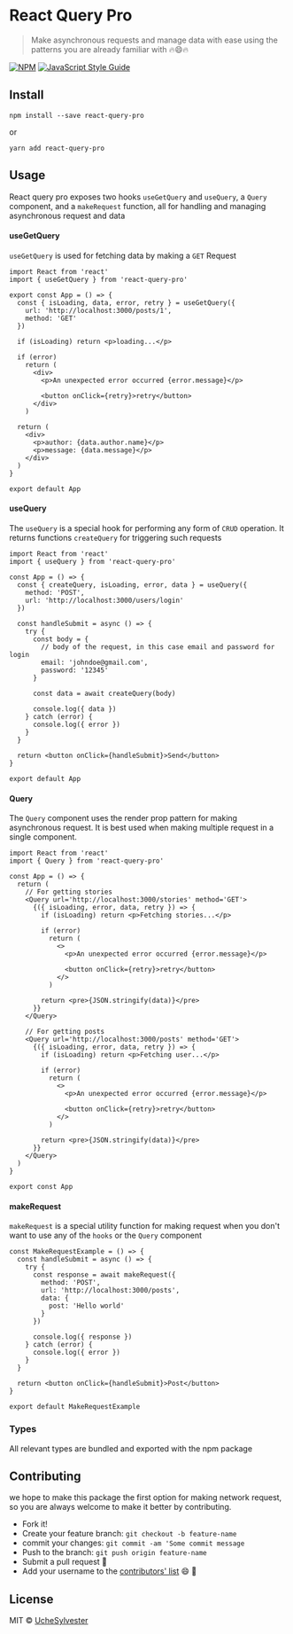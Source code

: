 # React Query Pro

> Make asynchronous requests and manage data with ease using the patterns you are already familiar with 🔥😄🔥

[![NPM](https://img.shields.io/npm/v/react-query-pro.svg)](https://www.npmjs.com/package/react-query-pro) [![JavaScript Style Guide](https://img.shields.io/badge/code_style-standard-brightgreen.svg)](https://standardjs.com)

## Install

```
npm install --save react-query-pro
```

or

```
yarn add react-query-pro
```

## Usage

React query pro exposes two hooks `useGetQuery` and `useQuery`, a `Query` component, and a `makeRequest` function, all for handling and managing asynchronous request and data

#### useGetQuery

`useGetQuery` is used for fetching data by making a `GET` Request

```tsx
import React from 'react'
import { useGetQuery } from 'react-query-pro'

export const App = () => {
  const { isLoading, data, error, retry } = useGetQuery({
    url: 'http://localhost:3000/posts/1',
    method: 'GET'
  })

  if (isLoading) return <p>loading...</p>

  if (error)
    return (
      <div>
        <p>An unexpected error occurred {error.message}</p>

        <button onClick={retry}>retry</button>
      </div>
    )

  return (
    <div>
      <p>author: {data.author.name}</p>
      <p>message: {data.message}</p>
    </div>
  )
}

export default App
```

#### useQuery

The `useQuery` is a special hook for performing any form of `CRUD` operation. It returns functions `createQuery` for triggering such requests

```tsx
import React from 'react'
import { useQuery } from 'react-query-pro'

const App = () => {
  const { createQuery, isLoading, error, data } = useQuery({
    method: 'POST',
    url: 'http://localhost:3000/users/login'
  })

  const handleSubmit = async () => {
    try {
      const body = {
        // body of the request, in this case email and password for login
        email: 'johndoe@gmail.com',
        password: '12345'
      }

      const data = await createQuery(body)

      console.log({ data })
    } catch (error) {
      console.log({ error })
    }
  }

  return <button onClick={handleSubmit}>Send</button>
}

export default App
```

#### Query

The `Query` component uses the render prop pattern for making asynchronous request. It is best used when making multiple request in a single component.

```tsx
import React from 'react'
import { Query } from 'react-query-pro'

const App = () => {
  return (
    // For getting stories
    <Query url='http://localhost:3000/stories' method='GET'>
      {({ isLoading, error, data, retry }) => {
        if (isLoading) return <p>Fetching stories...</p>

        if (error)
          return (
            <>
              <p>An unexpected error occurred {error.message}</p>

              <button onClick={retry}>retry</button>
            </>
          )

        return <pre>{JSON.stringify(data)}</pre>
      }}
    </Query>

    // For getting posts
    <Query url='http://localhost:3000/posts' method='GET'>
      {({ isLoading, error, data, retry }) => {
        if (isLoading) return <p>Fetching user...</p>

        if (error)
          return (
            <>
              <p>An unexpected error occurred {error.message}</p>

              <button onClick={retry}>retry</button>
            </>
          )

        return <pre>{JSON.stringify(data)}</pre>
      }}
    </Query>
  )
}

export const App
```

#### makeRequest

`makeRequest` is a special utility function for making request when you don't want to use any of the `hooks` or the `Query` component

```tsx
const MakeRequestExample = () => {
  const handleSubmit = async () => {
    try {
      const response = await makeRequest({
        method: 'POST',
        url: 'http://localhost:3000/posts',
        data: {
          post: 'Hello world'
        }
      })

      console.log({ response })
    } catch (error) {
      console.log({ error })
    }
  }

  return <button onClick={handleSubmit}>Post</button>
}

export default MakeRequestExample
```

### Types

All relevant types are bundled and exported with the npm package

## Contributing

we hope to make this package the first option for making network request, so you are always welcome to make it better by contributing.

- Fork it!
- Create your feature branch: `git checkout -b feature-name`
- commit your changes: `git commit -am 'Some commit message`
- Push to the branch: `git push origin feature-name`
- Submit a pull request :muscle:
- Add your username to the [contributors' list](CONTRIBUTORS.md) 😄 🥰

## License

MIT © [UcheSylvester](https://github.com/UcheSylvester)
